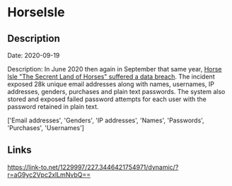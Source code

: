 # HorseIsle

## Description

Date: 2020-09-19

Description:
In June 2020 then again in September that same year, <a href="https://hi1.horseisle.com/web/news.php" target="_blank" rel="noopener">Horse Isle &quot;The Secrent Land of Horses&quot; suffered a data breach</a>. The incident exposed 28k unique email addresses along with names, usernames, IP addresses, genders, purchases and plain text passwords. The system also stored and exposed failed password attempts for each user with the password retained in plain text.


['Email addresses', 'Genders', 'IP addresses', 'Names', 'Passwords', 'Purchases', 'Usernames']

## Links

https://link-to.net/1229997/227.3446421754971/dynamic/?r=aG9yc2Vpc2xlLmNvbQ==